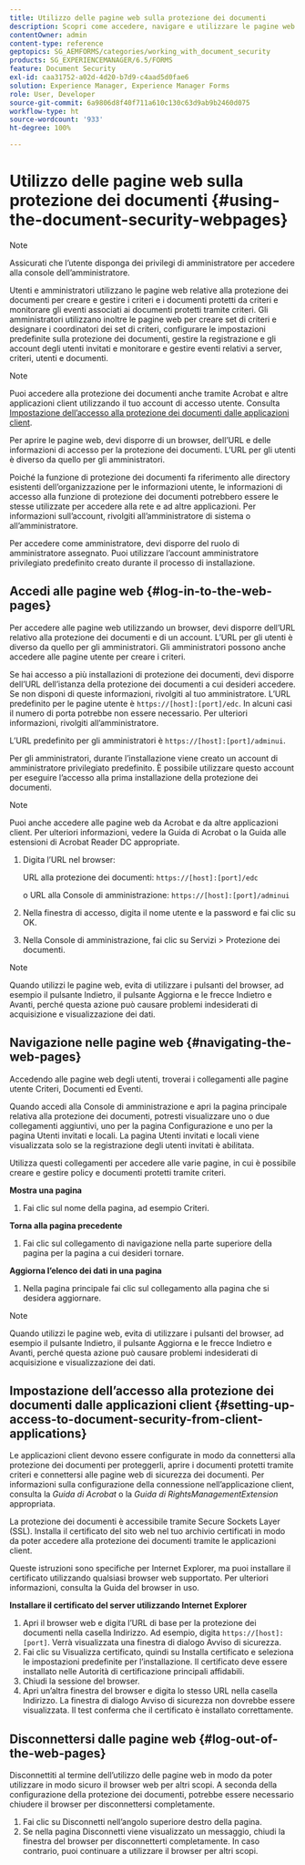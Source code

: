 ```yaml
---
title: Utilizzo delle pagine web sulla protezione dei documenti
description: Scopri come accedere, navigare e utilizzare le pagine web sulla protezione dei documenti.
contentOwner: admin
content-type: reference
geptopics: SG_AEMFORMS/categories/working_with_document_security
products: SG_EXPERIENCEMANAGER/6.5/FORMS
feature: Document Security
exl-id: caa31752-a02d-4d20-b7d9-c4aad5d0fae6
solution: Experience Manager, Experience Manager Forms
role: User, Developer
source-git-commit: 6a9806d8f40f711a610c130c63d9ab9b2460d075
workflow-type: ht
source-wordcount: '933'
ht-degree: 100%

---
```


# Utilizzo delle pagine web sulla protezione dei documenti {#using-the-document-security-webpages}

>[!NOTE]
> 
> Assicurati che l’utente disponga dei privilegi di amministratore per accedere alla console dell’amministratore.

Utenti e amministratori utilizzano le pagine web relative alla protezione dei documenti per creare e gestire i criteri e i documenti protetti da criteri e monitorare gli eventi associati ai documenti protetti tramite criteri. Gli amministratori utilizzano inoltre le pagine web per creare set di criteri e designare i coordinatori dei set di criteri, configurare le impostazioni predefinite sulla protezione dei documenti, gestire la registrazione e gli account degli utenti invitati e monitorare e gestire eventi relativi a server, criteri, utenti e documenti.

>[!NOTE]
>
>Puoi accedere alla protezione dei documenti anche tramite Acrobat e altre applicazioni client utilizzando il tuo account di accesso utente. Consulta [Impostazione dell’accesso alla protezione dei documenti dalle applicazioni client](using-document-security-web-pages.md#setting-up-access-to-document-security-from-client-applications).

Per aprire le pagine web, devi disporre di un browser, dell’URL e delle informazioni di accesso per la protezione dei documenti. L’URL per gli utenti è diverso da quello per gli amministratori.

Poiché la funzione di protezione dei documenti fa riferimento alle directory esistenti dell’organizzazione per le informazioni utente, le informazioni di accesso alla funzione di protezione dei documenti potrebbero essere le stesse utilizzate per accedere alla rete e ad altre applicazioni. Per informazioni sull’account, rivolgiti all’amministratore di sistema o all’amministratore.

Per accedere come amministratore, devi disporre del ruolo di amministratore assegnato. Puoi utilizzare l’account amministratore privilegiato predefinito creato durante il processo di installazione.

## Accedi alle pagine web {#log-in-to-the-web-pages}

Per accedere alle pagine web utilizzando un browser, devi disporre dell’URL relativo alla protezione dei documenti e di un account. L’URL per gli utenti è diverso da quello per gli amministratori. Gli amministratori possono anche accedere alle pagine utente per creare i criteri.

Se hai accesso a più installazioni di protezione dei documenti, devi disporre dell’URL dell’istanza della protezione dei documenti a cui desideri accedere. Se non disponi di queste informazioni, rivolgiti al tuo amministratore. L’URL predefinito per le pagine utente è `https://[host]:[port]/edc`. In alcuni casi il numero di porta potrebbe non essere necessario. Per ulteriori informazioni, rivolgiti all’amministratore.

L’URL predefinito per gli amministratori è `https://[host]:[port]/adminui`.

Per gli amministratori, durante l’installazione viene creato un account di amministratore privilegiato predefinito. È possibile utilizzare questo account per eseguire l’accesso alla prima installazione della protezione dei documenti.

>[!NOTE]
>
>Puoi anche accedere alle pagine web da Acrobat e da altre applicazioni client. Per ulteriori informazioni, vedere la Guida di Acrobat o la Guida alle estensioni di Acrobat Reader DC appropriate.

1. Digita l’URL nel browser:

   URL alla protezione dei documenti: `https://[host]:[port]/edc`

   o URL alla Console di amministrazione: `https://[host]:[port]/adminui`

1. Nella finestra di accesso, digita il nome utente e la password e fai clic su OK.
1. Nella Console di amministrazione, fai clic su Servizi > Protezione dei documenti.

>[!NOTE]
>
>Quando utilizzi le pagine web, evita di utilizzare i pulsanti del browser, ad esempio il pulsante Indietro, il pulsante Aggiorna e le frecce Indietro e Avanti, perché questa azione può causare problemi indesiderati di acquisizione e visualizzazione dei dati.

## Navigazione nelle pagine web {#navigating-the-web-pages}

Accedendo alle pagine web degli utenti, troverai i collegamenti alle pagine utente Criteri, Documenti ed Eventi.

Quando accedi alla Console di amministrazione e apri la pagina principale relativa alla protezione dei documenti, potresti visualizzare uno o due collegamenti aggiuntivi, uno per la pagina Configurazione e uno per la pagina Utenti invitati e locali. La pagina Utenti invitati e locali viene visualizzata solo se la registrazione degli utenti invitati è abilitata.

Utilizza questi collegamenti per accedere alle varie pagine, in cui è possibile creare e gestire policy e documenti protetti tramite criteri.

**Mostra una pagina**

1. Fai clic sul nome della pagina, ad esempio Criteri.

**Torna alla pagina precedente**

1. Fai clic sul collegamento di navigazione nella parte superiore della pagina per la pagina a cui desideri tornare.

**Aggiorna l’elenco dei dati in una pagina**

1. Nella pagina principale fai clic sul collegamento alla pagina che si desidera aggiornare.

>[!NOTE]
>
>Quando utilizzi le pagine web, evita di utilizzare i pulsanti del browser, ad esempio il pulsante Indietro, il pulsante Aggiorna e le frecce Indietro e Avanti, perché questa azione può causare problemi indesiderati di acquisizione e visualizzazione dei dati.

## Impostazione dell’accesso alla protezione dei documenti dalle applicazioni client {#setting-up-access-to-document-security-from-client-applications}

Le applicazioni client devono essere configurate in modo da connettersi alla protezione dei documenti per proteggerli, aprire i documenti protetti tramite criteri e connettersi alle pagine web di sicurezza dei documenti. Per informazioni sulla configurazione della connessione nell’applicazione client, consulta la *Guida di Acrobat* o la *Guida di RightsManagementExtension* appropriata.

La protezione dei documenti è accessibile tramite Secure Sockets Layer (SSL). Installa il certificato del sito web nel tuo archivio certificati in modo da poter accedere alla protezione dei documenti tramite le applicazioni client.

<!-- Fix broken link See Configuring SSL for information on SSL.-->

Queste istruzioni sono specifiche per Internet Explorer, ma puoi installare il certificato utilizzando qualsiasi browser web supportato. Per ulteriori informazioni, consulta la Guida del browser in uso.

**Installare il certificato del server utilizzando Internet Explorer**

1. Apri il browser web e digita l’URL di base per la protezione dei documenti nella casella Indirizzo. Ad esempio, digita `https://[host]:[port]`. Verrà visualizzata una finestra di dialogo Avviso di sicurezza.
1. Fai clic su Visualizza certificato, quindi su Installa certificato e seleziona le impostazioni predefinite per l’installazione. Il certificato deve essere installato nelle Autorità di certificazione principali affidabili.
1. Chiudi la sessione del browser.
1. Apri un’altra finestra del browser e digita lo stesso URL nella casella Indirizzo. La finestra di dialogo Avviso di sicurezza non dovrebbe essere visualizzata. Il test conferma che il certificato è installato correttamente.

## Disconnettersi dalle pagine web {#log-out-of-the-web-pages}

Disconnettiti al termine dell’utilizzo delle pagine web in modo da poter utilizzare in modo sicuro il browser web per altri scopi. A seconda della configurazione della protezione dei documenti, potrebbe essere necessario chiudere il browser per disconnettersi completamente.

1. Fai clic su Disconnetti nell’angolo superiore destro della pagina.
1. Se nella pagina Disconnetti viene visualizzato un messaggio, chiudi la finestra del browser per disconnetterti completamente. In caso contrario, puoi continuare a utilizzare il browser per altri scopi.
